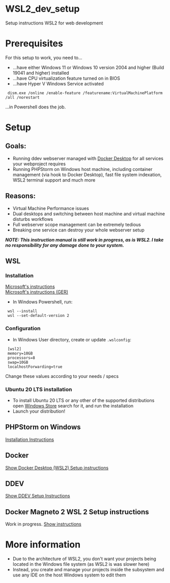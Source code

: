 # WSL2_dev_setup
Setup instructions WSL2 for web development

# Prerequisites
For this setup to work, you need to...
* ...have either Windows 11 or Windows 10 version 2004 and higher (Build 19041 and higher) installed
* ...have CPU virtualization feature turned on in BIOS
* ...have Hyper V Windows Service activated
 ```
  dism.exe /online /enable-feature /featurename:VirtualMachinePlatform /all /norestart
 ```
 ...in Powershell does the job.  

# Setup
## Goals:
  * Running ddev webserver managed with [Docker Desktop](https://www.docker.com/products/docker-desktop) for all services your webproject requires
  * Running PHPStorm on Windows host machine, including container management (via hook to Docker Desktop), fast file system indexation, WSL2 terminal support and much more
## Reasons:
  * Virtual Machine Performance issues
  * Dual desktops and switching between host machine and virtual machine disturbs workflows
  * Full webserver scope management can be extremely tedious
  * Breaking one service can destroy your whole webserver setup

**_NOTE: This instruction manual is still work in progress, as is WSL2. I take no responsibility for any damage done to your system._**
## WSL
### Installation
[Microsoft's instructions](https://docs.microsoft.com/en-us/windows/wsl/install-win10)  
[Microsoft's instructions (GER)](https://docs.microsoft.com/de-de/windows/wsl/install-win10)
* In Windows Powershell, run:
```
 wsl --install
 wsl --set-default-version 2
```
### Configuration
* In Windows User directory, create or update `.wslconfig`:  
```
 [wsl2]
 memory=10GB
 processors=8
 swap=10GB
 localhostForwarding=true
```
  Change these values according to your needs / specs
### Ubuntu 20 LTS installation
* To install Ubuntu 20 LTS or any other of the supported distributions open [Windows Store](https://aka.ms/wslstore) search for it, and run the installation
* Launch your distribution!
## PHPStorm on Windows
[Installation Instructions](https://www.jetbrains.com/help/phpstorm/installation-guide.html#standalone)  

## Docker
[Show Docker Desktop (WSL2) Setup instructions](https://github.com/Luc4G3r/WSL2_dev_setup/blob/main/Docker/DOCKER_SETUP.md)

## DDEV
[Show DDEV Setup Instructions](https://github.com/Luc4G3r/WSL2_dev_setup/blob/main/Docker/DDEV_SETUP.md)

## Docker Magneto 2 WSL 2 Setup instructions
Work in progress.
[Show instructions]((https://ddev.readthedocs.io/en/stable/))

# More information
* Due to the architecture of WSL2, you don't want your projects being located in the Windows file system (as WSL2 is was slower here)
* Instead, you create and manage your projects inside the subsystem and use any IDE on the host Windows system to edit them
